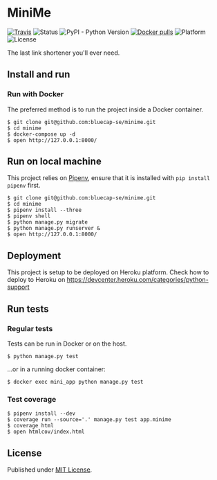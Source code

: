 # MiniMe

[![Travis](https://img.shields.io/travis/bluecap-se/minime.svg)](https://travis-ci.org/bluecap-se/minime)
![Status](https://img.shields.io/badge/status-stable-brightgreen.svg)
![PyPI - Python Version](https://img.shields.io/badge/python-3.6-blue.svg)
[![Docker pulls](https://img.shields.io/docker/pulls/bluecap/minime.svg)](https://registry.hub.docker.com/u/bluecap/minime/)
![Platform](https://img.shields.io/badge/platform-win%20%7C%20lin%20%7C%20osx-lightgrey.svg)
![License](https://img.shields.io/badge/license-MIT-blue.svg)

The last link shortener you'll ever need.

## Install and run

### Run with Docker

The preferred method is to run the project inside a Docker container.

```
$ git clone git@github.com:bluecap-se/minime.git
$ cd minime
$ docker-compose up -d
$ open http://127.0.0.1:8000/
```

## Run on local machine

This project relies on [Pipenv](https://docs.pipenv.org/), ensure that it is
installed with `pip install pipenv` first.

```
$ git clone git@github.com:bluecap-se/minime.git
$ cd minime
$ pipenv install --three
$ pipenv shell
$ python manage.py migrate
$ python manage.py runserver &
$ open http://127.0.0.1:8000/
```

## Deployment

This project is setup to be deployed on Heroku platform. Check how to deploy to
Heroku on https://devcenter.heroku.com/categories/python-support

## Run tests

### Regular tests

Tests can be run in Docker or on the host.

```
$ python manage.py test
```

...or in a running docker container:

```
$ docker exec mini_app python manage.py test
```

### Test coverage

```
$ pipenv install --dev
$ coverage run --source='.' manage.py test app.minime
$ coverage html
$ open htmlcov/index.html
```

## License

Published under [MIT License](https://github.com/bluecap-se/minime/master/LICENSE).
